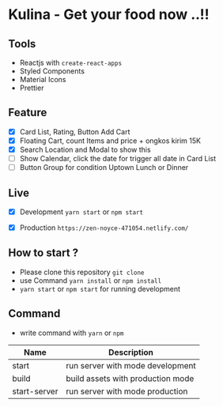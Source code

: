 # Kulina - Get your food now ..!!

## Tools

+ Reactjs with `create-react-apps`
+ Styled Components
+ Material Icons
+ Prettier

## Feature

+ [x] Card List, Rating, Button Add Cart
+ [x] Floating Cart, count Items and price + ongkos kirim 15K
+ [x] Search Location and Modal to show this
+ [ ] Show Calendar, click the date for trigger all date in Card List
+ [ ] Button Group for condition Uptown Lunch or Dinner

## Live 

+ [x] Development `yarn start` or `npm start`
+ [x] Production `https://zen-noyce-471054.netlify.com/` 


## How to start ?

+ Please clone this repository `git clone`
+ use Command `yarn install` or `npm install`
+ `yarn start` or `npm start` for running development

## Command 

+ write command with `yarn` or `npm`

| Name | Description |
|------------|------------------------------------|
| start | run server with mode development |
| build | build assets with production mode |
| start-server | run server with mode production |
